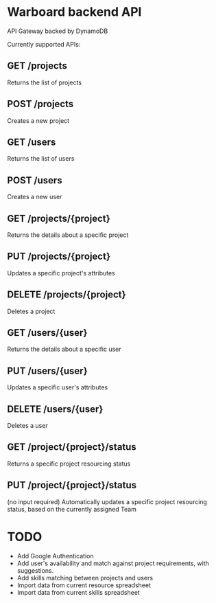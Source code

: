 # Warboard backend API

API Gateway backed by DynamoDB

Currently supported APIs:
## GET /projects
Returns the list of projects
## POST /projects
Creates a new project
## GET /users
Returns the list of users
## POST /users
Creates a new user
## GET /projects/{project}
Returns the details about a specific project
## PUT /projects/{project}
Updates a specific project's attributes
## DELETE /projects/{project}
Deletes a project
## GET /users/{user}
Returns the details about a specific user
## PUT /users/{user}
Updates a specific user's attributes
## DELETE /users/{user}
Deletes a user
## GET /project/{project}/status
Returns a specific project resourcing status
## PUT /project/{project}/status
(no input required) Automatically updates a specific project resourcing status, based on the currently assigned Team


# TODO
- Add Google Authentication
- Add user's availability and match against project requirements, with suggestions.
- Add skills matching between projects and users
- Import data from current resource spreadsheet
- Import data from current skills spreadsheet

